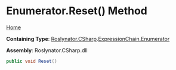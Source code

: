 <a name="_top"></a>

# Enumerator\.Reset\(\) Method

[Home](../../../../../README.md#_top)

**Containing Type**: [Roslynator.CSharp](../../../README.md#_top)\.[ExpressionChain.Enumerator](../README.md#_top)

**Assembly**: Roslynator\.CSharp\.dll

```csharp
public void Reset()
```

